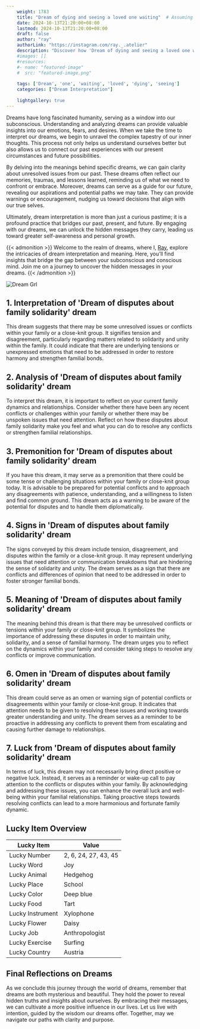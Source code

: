 ```yaml
---
    weight: 1783
    title: "Dream of dying and seeing a loved one waiting"  # Assuming 'title' column exists
    date: 2024-10-13T21:20:00+08:00
    lastmod: 2024-10-13T21:20:00+08:00
    draft: false
    author: "ray"
    authorLink: "https://instagram.com/ray._.atelier"
    description: "Discover how 'Dream of dying and seeing a loved one waiting' can interpret your future and uncover its significant meanings in your life."
    #images: []
    #resources:
    #- name: "featured-image"
    #  src: "featured-image.png"
    
    tags: ['Dream', 'one', 'waiting', 'loved', 'dying', 'seeing']
    categories: ["Dream Interpretation"]
    
    lightgallery: true
---
```

    
Dreams have long fascinated humanity, serving as a window into our subconscious. Understanding and analyzing dreams can provide valuable insights into our emotions, fears, and desires. When we take the time to interpret our dreams, we begin to unravel the complex tapestry of our inner thoughts. This process not only helps us understand ourselves better but also allows us to connect our past experiences with our present circumstances and future possibilities.

By delving into the meanings behind specific dreams, we can gain clarity about unresolved issues from our past. These dreams often reflect our memories, traumas, and lessons learned, reminding us of what we need to confront or embrace. Moreover, dreams can serve as a guide for our future, revealing our aspirations and potential paths we may take. They can provide warnings or encouragement, nudging us toward decisions that align with our true selves.

Ultimately, dream interpretation is more than just a curious pastime; it is a profound practice that bridges our past, present, and future. By engaging with our dreams, we can unlock the hidden messages they carry, leading us toward greater self-awareness and personal growth.

{{< admonition >}}
Welcome to the realm of dreams, where I, [Ray](https://instagram.com/ray._.atelier), explore the intricacies of dream interpretation and meaning. Here, you’ll find insights that bridge the gap between your subconscious and conscious mind. Join me on a journey to uncover the hidden messages in your dreams.
{{< /admonition >}}

![Dream Grl](https://cdn.pixabay.com/photo/2017/11/02/03/35/gothic-2910057_1280.jpg "Dream Grl")

## 1. Interpretation of 'Dream of disputes about family solidarity' dream

This dream suggests that there may be some unresolved issues or conflicts within your family or a close-knit group. It signifies tension and disagreement, particularly regarding matters related to solidarity and unity within the family. It could indicate that there are underlying tensions or unexpressed emotions that need to be addressed in order to restore harmony and strengthen familial bonds.

## 2. Analysis of 'Dream of disputes about family solidarity' dream

To interpret this dream, it is important to reflect on your current family dynamics and relationships. Consider whether there have been any recent conflicts or challenges within your family or whether there may be unspoken issues that need attention. Reflect on how these disputes about family solidarity make you feel and what you can do to resolve any conflicts or strengthen familial relationships.

## 3. Premonition for 'Dream of disputes about family solidarity' dream

If you have this dream, it may serve as a premonition that there could be some tense or challenging situations within your family or close-knit group today. It is advisable to be prepared for potential conflicts and to approach any disagreements with patience, understanding, and a willingness to listen and find common ground. This dream acts as a warning to be aware of the potential for disputes and to handle them diplomatically.

## 4. Signs in 'Dream of disputes about family solidarity' dream

The signs conveyed by this dream include tension, disagreement, and disputes within the family or a close-knit group. It may represent underlying issues that need attention or communication breakdowns that are hindering the sense of solidarity and unity. The dream serves as a sign that there are conflicts and differences of opinion that need to be addressed in order to foster stronger familial bonds.

## 5. Meaning of 'Dream of disputes about family solidarity' dream

The meaning behind this dream is that there may be unresolved conflicts or tensions within your family or close-knit group. It symbolizes the importance of addressing these disputes in order to maintain unity, solidarity, and a sense of familial harmony. The dream urges you to reflect on the dynamics within your family and consider taking steps to resolve any conflicts or improve communication.

## 6. Omen in 'Dream of disputes about family solidarity' dream

This dream could serve as an omen or warning sign of potential conflicts or disagreements within your family or close-knit group. It indicates that attention needs to be given to resolving these issues and working towards greater understanding and unity. The dream serves as a reminder to be proactive in addressing any conflicts to prevent them from escalating and causing further damage to relationships.

## 7. Luck from 'Dream of disputes about family solidarity' dream

In terms of luck, this dream may not necessarily bring direct positive or negative luck. Instead, it serves as a reminder or wake-up call to pay attention to the conflicts or disputes within your family. By acknowledging and addressing these issues, you can enhance the overall luck and well-being within your familial relationships. Taking proactive steps towards resolving conflicts can lead to a more harmonious and fortunate family dynamic.

## Lucky Item Overview
| Lucky Item          | Value              |
|---------------|--------------------|
| Lucky Number        | 2, 6, 24, 27, 43, 45  |
| Lucky Word          | Joy |
| Lucky Animal        | Hedgehog |
| Lucky Place         | School     |
| Lucky Color         | Deep blue     |
| Lucky Food          | Tart      |
| Lucky Instrument    | Xylophone |
| Lucky Flower        | Daisy    |
| Lucky Job           | Anthropologist       |
| Lucky Exercise      | Surfing  |
| Lucky Country       | Austria    |


##  Final Reflections on Dreams

As we conclude this journey through the world of dreams, remember that dreams are both mysterious and beautiful. They hold the power to reveal hidden truths and insights about ourselves. By embracing their messages, we can cultivate a more positive influence in our lives. Let us live with intention, guided by the wisdom our dreams offer. Together, may we navigate our paths with clarity and purpose.
